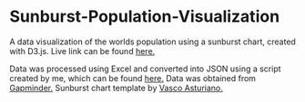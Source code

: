 # Sunburst-Population-Visualization
A data visualization of the worlds population using a sunburst chart, created with D3.js. Live link can be found [here.](https://wska.github.io/Sunburst-Population-Visualization/) 

Data was processed using Excel and converted into JSON using a script created by me, which can be found [here.](https://github.com/wska/Hierarchical-JSON-maker) Data was obtained from [Gapminder.](https://www.gapminder.org/) Sunburst chart template by [Vasco Asturiano.](https://bl.ocks.org/vasturiano/12da9071095fbd4df434e60d52d2d58d)
